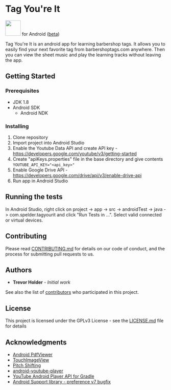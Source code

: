# Tag You're It

<a href="https://play.google.com/store/apps/details?id=tagyourit.spelder.tagyourit"><img src="https://play.google.com/intl/en_us/badges/images/generic/en-play-badge.png" height="48"></a>
for Android ([beta](https://play.google.com/apps/testing/tagyourit.spelder.tagyourit)) 

Tag You're It is an android app for learning barbershop tags. It allows you to easily find your next favorite tag from barbershoptags.com anywhere. Then you can view the sheet music and play the learning tracks without leaving the app. 

## Getting Started

### Prerequisites

 * JDK 1.8
 * Android SDK
   * Android NDK

### Installing

1. Clone repository
2. Import project into Android Studio
3. Enable the Youtube Data API and create API key - https://developers.google.com/youtube/v3/getting-started
4. Create "apiKeys.properties" file in the base directory and give contents
`YOUTUBE_API_KEY="<api_key>"`
5. Enable Google Drive API - https://developers.google.com/drive/api/v3/enable-drive-api
6. Run app in Android Studio

## Running the tests

In Android Studio, right click on project -> app -> src -> androidTest -> java -> com.spelder.tagyourit and click "Run Tests in ...". Select valid connected or virtual devices.

## Contributing

Please read [CONTRIBUTING.md](https://github.com/spelderdev/tagYou-reIt/blob/master/CONTRIBUTING.md) for details on our code of conduct, and the process for submitting pull requests to us.

## Authors

* **Trevor Holder** - *Initial work*

See also the list of [contributors](https://github.com/spelderdev/tagYou-reIt/graphs/contributors) who participated in this project.

## License

This project is licensed under the GPLv3 License - see the [LICENSE.md](https://github.com/spelderdev/tagYou-reIt/blob/master/LICENSE) file for details

## Acknowledgments

* [Android PdfViewer](https://github.com/barteksc/AndroidPdfViewer)
* [TouchImageView](https://github.com/MikeOrtiz/TouchImageView)
* [Pitch Shifting](http://blogs.zynaptiq.com/bernsee/pitch-shifting-using-the-ft/)
* [android-youtube-player](https://github.com/PierfrancescoSoffritti/android-youtube-player)
* [YouTube Android Player API for Gradle](https://github.com/davidmigloz/youtube-android-player-api-gradle)
* [Android Support library - preference v7 bugfix](https://github.com/Gericop/Android-Support-Preference-V7-Fix)
